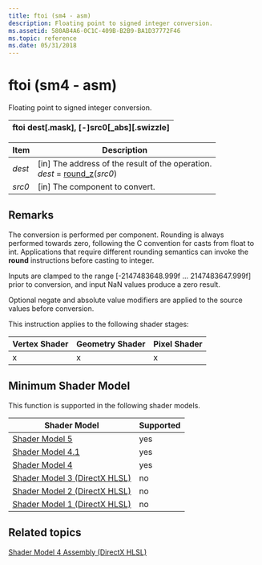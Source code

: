 ```yaml
---
title: ftoi (sm4 - asm)
description: Floating point to signed integer conversion.
ms.assetid: 580AB4A6-0C1C-409B-B2B9-BA1D37772F46
ms.topic: reference
ms.date: 05/31/2018
---
```


# ftoi (sm4 - asm)

Floating point to signed integer conversion.

| ftoi dest\[.mask\], \[-\]src0\[\_abs\]\[.swizzle\] |
|-|

| Item | Description |
|-|-|
| <span id="dest"></span><span id="DEST"></span>*dest*<br/> | \[in\] The address of the result of the operation.<br/> *dest* = [round\_z](round-z--sm4---asm-.md)(*src0*)<br/> |
| <span id="src0"></span><span id="SRC0"></span>*src0*<br/> | \[in\] The component to convert.<br/> |

## Remarks

The conversion is performed per component. Rounding is always performed towards zero, following the C convention for casts from float to int. Applications that require different rounding semantics can invoke the **round** instructions before casting to integer.

Inputs are clamped to the range \[-2147483648.999f ... 2147483647.999f\] prior to conversion, and input NaN values produce a zero result.

Optional negate and absolute value modifiers are applied to the source values before conversion.

This instruction applies to the following shader stages:

| Vertex Shader | Geometry Shader | Pixel Shader |
|-|-|-|
| x | x | x |

## Minimum Shader Model

This function is supported in the following shader models.

| Shader Model | Supported |
|-|-|
| [Shader Model 5](d3d11-graphics-reference-sm5.md) | yes |
| [Shader Model 4.1](dx-graphics-hlsl-sm4.md) | yes |
| [Shader Model 4](dx-graphics-hlsl-sm4.md) | yes |
| [Shader Model 3 (DirectX HLSL)](dx-graphics-hlsl-sm3.md) | no |
| [Shader Model 2 (DirectX HLSL)](dx-graphics-hlsl-sm2.md) | no |
| [Shader Model 1 (DirectX HLSL)](dx-graphics-hlsl-sm1.md) | no |

## Related topics

[Shader Model 4 Assembly (DirectX HLSL)](dx-graphics-hlsl-sm4-asm.md)
